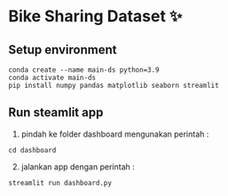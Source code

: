 # Bike Sharing Dataset ✨

## Setup environment
```
conda create --name main-ds python=3.9
conda activate main-ds
pip install numpy pandas matplotlib seaborn streamlit
```

## Run steamlit app
1. pindah ke folder dashboard mengunakan perintah :
```
cd dashboard
```
2. jalankan app dengan perintah :
```
streamlit run dashboard.py
```

